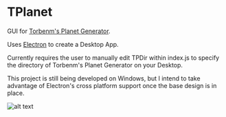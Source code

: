 # TPlanet
GUI for [Torbenm's Planet Generator](http://www.diku.dk/~torbenm/Planet/).

Uses [Electron](https://electron.atom.io/) to create a Desktop App.

Currently requires the user to manually edit TPDir within index.js to specify the directory of Torbenm's Planet Generator on your Desktop.

This project is still being developed on Windows, but I intend to take advantage of Electron's cross platform support once the base design is in place.

![alt text](http://i.imgur.com/UYuDLPH.png)
